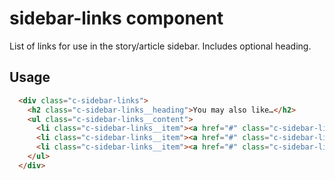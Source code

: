 # sidebar-links component

List of links for use in the story/article sidebar. Includes optional heading.

## Usage

```html
  <div class="c-sidebar-links">
    <h2 class="c-sidebar-links__heading">You may also like…</h2> 
    <ul class="c-sidebar-links__content">
      <li class="c-sidebar-links__item"><a href="#" class="c-sidebar-links__link">Lorem ipsum dolor sit amet adipiscing elit</a></li> 
      <li class="c-sidebar-links__item"><a href="#" class="c-sidebar-links__link">Excepteur sint occaecat cupida proident sunt</a></li> 
      <li class="c-sidebar-links__item"><a href="#" class="c-sidebar-links__link">Nemo enim ipsam voluptat quia voluptas</a></li>
    </ul>
  </div>
```
